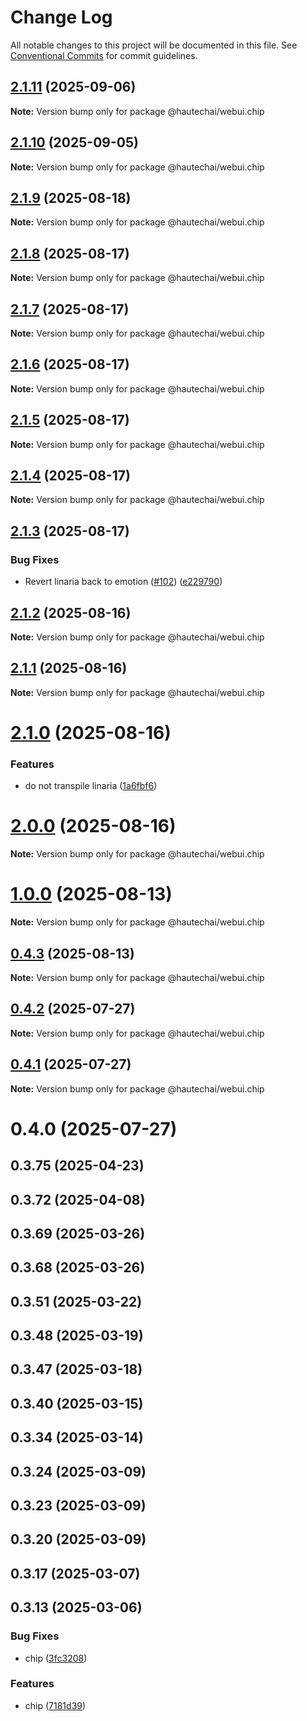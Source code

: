 # Change Log

All notable changes to this project will be documented in this file.
See [Conventional Commits](https://conventionalcommits.org) for commit guidelines.

## [2.1.11](https://github.com/HautechAI/webui/compare/@hautechai/webui.chip@2.1.10...@hautechai/webui.chip@2.1.11) (2025-09-06)

**Note:** Version bump only for package @hautechai/webui.chip

## [2.1.10](https://github.com/HautechAI/webui/compare/@hautechai/webui.chip@2.1.9...@hautechai/webui.chip@2.1.10) (2025-09-05)

**Note:** Version bump only for package @hautechai/webui.chip

## [2.1.9](https://github.com/HautechAI/webui/compare/@hautechai/webui.chip@2.1.8...@hautechai/webui.chip@2.1.9) (2025-08-18)

**Note:** Version bump only for package @hautechai/webui.chip

## [2.1.8](https://github.com/HautechAI/webui/compare/@hautechai/webui.chip@2.1.7...@hautechai/webui.chip@2.1.8) (2025-08-17)

**Note:** Version bump only for package @hautechai/webui.chip

## [2.1.7](https://github.com/HautechAI/webui/compare/@hautechai/webui.chip@2.1.6...@hautechai/webui.chip@2.1.7) (2025-08-17)

**Note:** Version bump only for package @hautechai/webui.chip

## [2.1.6](https://github.com/HautechAI/webui/compare/@hautechai/webui.chip@2.1.5...@hautechai/webui.chip@2.1.6) (2025-08-17)

**Note:** Version bump only for package @hautechai/webui.chip

## [2.1.5](https://github.com/HautechAI/webui/compare/@hautechai/webui.chip@2.1.4...@hautechai/webui.chip@2.1.5) (2025-08-17)

**Note:** Version bump only for package @hautechai/webui.chip

## [2.1.4](https://github.com/HautechAI/webui/compare/@hautechai/webui.chip@2.1.3...@hautechai/webui.chip@2.1.4) (2025-08-17)

**Note:** Version bump only for package @hautechai/webui.chip

## [2.1.3](https://github.com/HautechAI/webui/compare/@hautechai/webui.chip@2.1.2...@hautechai/webui.chip@2.1.3) (2025-08-17)

### Bug Fixes

- Revert linaria back to emotion ([#102](https://github.com/HautechAI/webui/issues/102)) ([e229790](https://github.com/HautechAI/webui/commit/e229790dae8eba4b3037bbe41365e5a73ab7f6dc))

## [2.1.2](https://github.com/HautechAI/webui/compare/@hautechai/webui.chip@2.1.1...@hautechai/webui.chip@2.1.2) (2025-08-16)

**Note:** Version bump only for package @hautechai/webui.chip

## [2.1.1](https://github.com/HautechAI/webui/compare/@hautechai/webui.chip@2.1.0...@hautechai/webui.chip@2.1.1) (2025-08-16)

**Note:** Version bump only for package @hautechai/webui.chip

# [2.1.0](https://github.com/HautechAI/webui/compare/@hautechai/webui.chip@1.0.0...@hautechai/webui.chip@2.1.0) (2025-08-16)

### Features

- do not transpile linaria ([1a6fbf6](https://github.com/HautechAI/webui/commit/1a6fbf6353a0e5028040006b5045170cf83f1ba0))

# [2.0.0](https://github.com/HautechAI/webui/compare/@hautechai/webui.chip@1.0.0...@hautechai/webui.chip@2.0.0) (2025-08-16)

**Note:** Version bump only for package @hautechai/webui.chip

# [1.0.0](https://github.com/HautechAI/webui/compare/@hautechai/webui.chip@0.4.3...@hautechai/webui.chip@1.0.0) (2025-08-13)

**Note:** Version bump only for package @hautechai/webui.chip

## [0.4.3](https://github.com/HautechAI/webui/compare/@hautechai/webui.chip@0.4.2...@hautechai/webui.chip@0.4.3) (2025-08-13)

**Note:** Version bump only for package @hautechai/webui.chip

## [0.4.2](https://github.com/HautechAI/webui/compare/@hautechai/webui.chip@0.4.1...@hautechai/webui.chip@0.4.2) (2025-07-27)

**Note:** Version bump only for package @hautechai/webui.chip

## [0.4.1](https://github.com/HautechAI/webui/compare/@hautechai/webui.chip@0.4.0...@hautechai/webui.chip@0.4.1) (2025-07-27)

**Note:** Version bump only for package @hautechai/webui.chip

# 0.4.0 (2025-07-27)

## 0.3.75 (2025-04-23)

## 0.3.72 (2025-04-08)

## 0.3.69 (2025-03-26)

## 0.3.68 (2025-03-26)

## 0.3.51 (2025-03-22)

## 0.3.48 (2025-03-19)

## 0.3.47 (2025-03-18)

## 0.3.40 (2025-03-15)

## 0.3.34 (2025-03-14)

## 0.3.24 (2025-03-09)

## 0.3.23 (2025-03-09)

## 0.3.20 (2025-03-09)

## 0.3.17 (2025-03-07)

## 0.3.13 (2025-03-06)

### Bug Fixes

- chip ([3fc3208](https://github.com/HautechAI/webui/commit/3fc32088cd2854c6f67625926af97d178634cd0d))

### Features

- chip ([7181d39](https://github.com/HautechAI/webui/commit/7181d39ce71adef53e222d5b5de6191acdba5558))
